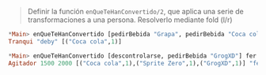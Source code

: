 > Definir la función `enQueTeHanConvertido/2`, que aplica una serie de transformaciones 
a una persona. Resolverlo mediante fold (l/r) 

``` haskell
*Main> enQueTeHanConvertido [pedirBebida "Grapa", pedirBebida "Coca cola",  pedirBebida "Grog XD", tranquilizarse, desintoxicarse] deby
Tranqui "deby" [("Coca cola",1)]

*Main> enQueTeHanConvertido [descontrolarse, pedirBebida "GrogXD"] fer
Agitador 1500 2000 [("Coca cola",1),("Sprite Zero",1),("GrogXD",1)] "fer"
```
